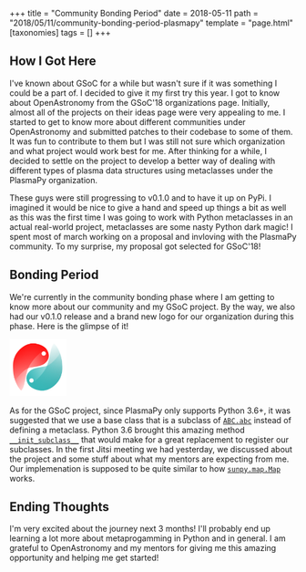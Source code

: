 +++
title = "Community Bonding Period"
date = 2018-05-11
path = "2018/05/11/community-bonding-period-plasmapy"
template = "page.html"
[taxonomies]
tags = []
+++

## How I Got Here

I've known about GSoC for a while but wasn't sure if it was something
I could be a part of. I decided to give it my first try this year. I got to know about
OpenAstronomy from the GSoC'18 organizations page. Initially, almost all of the
projects on their ideas page were very appealing to me. I started to get to know more about
different communities under OpenAstronomy and submitted patches to their
codebase to some of them. It was fun to contribute to them but I was still not sure
which organization and what project would work best for me.
After thinking for a while, I decided to settle on the project to develop a better way
of dealing with different types of plasma data structures using metaclasses under the
PlasmaPy organization.

These guys were still progressing to v0.1.0 and to have it up on PyPi. I imagined it
would be nice to give a hand and speed up things a bit as well as this was the
first time I was going to work with Python metaclasses in an actual real-world project,
metaclasses are some nasty Python dark magic! I spent most of march working on a proposal
and invloving with the PlasmaPy community. To my surprise, my proposal got selected for GSoC'18!


## Bonding Period

We're currently in the community bonding phase where I am getting to know more about
our community and my GSoC project. By the way, we also had our v0.1.0 release and
a brand new logo for our organization during this phase. Here is the glimpse of it!

<img src="/assets/graphic-circular.png" width="100">

As for the GSoC project, since PlasmaPy only supports Python 3.6+, it was suggested that
we use a base class that is a subclass of
[`ABC.abc`](https://docs.python.org/3/library/abc.html#abc.ABC) instead of defining
a metaclass. Python 3.6 brought this amazing method
[`__init_subclass__`](https://www.python.org/dev/peps/pep-0487/#subclass-registration)
that would make for a great replacement to register our subclasses.
In the first Jitsi meeting we had yesterday, we discussed about the project and
some stuff about what my mentors are expecting from me.
Our implemenation is supposed to be quite similar to how
[`sunpy.map.Map`](http://docs.sunpy.org/en/stable/code_ref/map.html) works.


## Ending Thoughts

I'm very excited about the journey next 3 months! I'll probably end up learning a
lot more about metaprogamming in Python and in general. I am grateful to OpenAstronomy
and my mentors for giving me this amazing opportunity and helping me get started!
